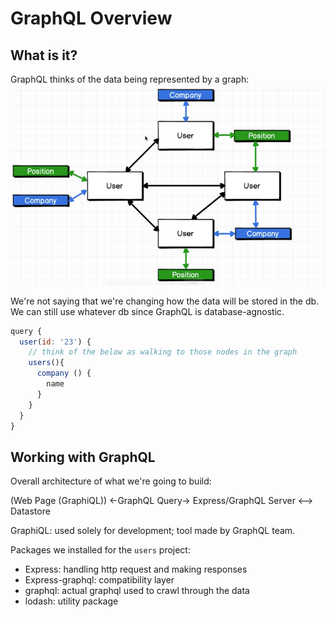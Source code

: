 # GraphQL Overview

## What is it?
GraphQL thinks of the data being represented by a graph:
![graph of data](./images/graphql/graph.png)

We're not saying that we're changing how the data will be stored in the db. 
We can still use whatever db since GraphQL is database-agnostic.

```js
query {
  user(id: '23') {
    // think of the below as walking to those nodes in the graph
    users(){
      company () {
        name
      }
    }
  }
}
```

## Working with GraphQL
Overall architecture of what we're going to build:

(Web Page (GraphiQL)) <-GraphQL Query-> Express/GraphQL Server <--> Datastore

GraphiQL: used solely for development; tool made by GraphQL team.

Packages we installed for the `users` project:
* Express: handling http request and making responses
* Express-graphql: compatibility layer
* graphql: actual graphql used to crawl through the data
* lodash: utility package